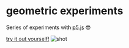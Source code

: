 # geometric experiments

Series of experiments with [p5.js](https://p5js.org) 😎

[try it out yourself!](https://mentorat-extended-giada.netlify.app)
![shot](shot2.png)
